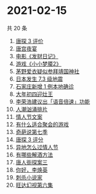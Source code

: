 # 2021-02-15

共 20 条

<!-- BEGIN ZHIHUSEARCH -->
<!-- 最后更新时间 Mon Feb 15 2021 22:15:11 GMT+0800 (CST) -->
1. [唐探 3 评价](https://www.zhihu.com/search?q=唐探3)
1. [唐宫夜宴](https://www.zhihu.com/search?q=唐宫夜宴)
1. [电影《发财日记》](https://www.zhihu.com/search?q=发财日记)
1. [游戏《小小梦魇2》](https://www.zhihu.com/search?q=小小梦魇2)
1. [茅野爱衣疑似参拜靖国神社](https://www.zhihu.com/search?q=茅野爱衣疑似参拜靖国神社)
1. [日本发生 7.3 级地震](https://www.zhihu.com/search?q=日本地震)
1. [石家庄新增 1 例本地确诊](https://www.zhihu.com/search?q=石家庄新增)
1. [大年初四迎灶王](https://www.zhihu.com/search?q=大年初四)
1. [李荣浩建议出「语音倍速」功能](https://www.zhihu.com/search?q=李荣浩)
1. [人潮汹涌排片](https://www.zhihu.com/search?q=人潮汹涌排片)
1. [情人节文案](https://www.zhihu.com/search?q=情人节文案)
1. [有什么适合聚会的游戏](https://www.zhihu.com/search?q=聚会游戏)
1. [奇葩说第七季](https://www.zhihu.com/search?q=奇葩说)
1. [唐探 3 评分](https://www.zhihu.com/search?q=唐人街探案三评分)
1. [异地怎么过情人节](https://www.zhihu.com/search?q=异地情人节怎么过)
1. [有哪些解酒方法](https://www.zhihu.com/search?q=解酒方法)
1. [唐人街探案三](https://www.zhihu.com/search?q=唐探3)
1. [你好，李焕英](https://www.zhihu.com/search?q=李焕英)
1. [刺杀小说家](https://www.zhihu.com/search?q=刺杀小说家好看吗)
1. [旺达幻视第六集](https://www.zhihu.com/search?q=旺达幻视)
<!-- END ZHIHUSEARCH -->
